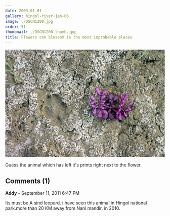```yaml
---
date: 2003-01-01
gallery: hingol-river-jan-06
image: ./DSCN1200.jpg
order: 51
thumbnail: ./DSCN1200-thumb.jpg
title: Flowers can blossom in the most improbable places
---
```


![Flowers can blossom in the most improbable places](./DSCN1200.jpg)

Guess the animal which has left it's prints right next to the flower.

<div id="comments">

## Comments (1)

<div id="comment">

**Addy** - September 11, 2011  6:47 PM

Its must be A sind leopard. i have seen this animal in Hingol national park.more than 20 KM away from Nani mandir. in 2010.

</div>

</div>